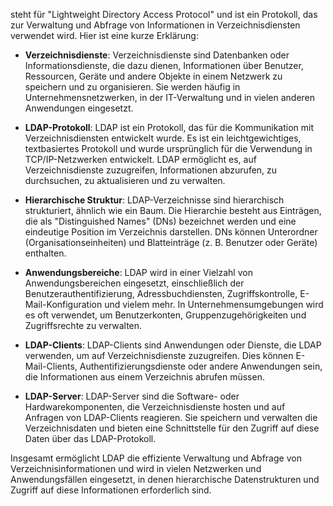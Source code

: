 steht für "Lightweight Directory Access Protocol" und ist ein Protokoll, das zur Verwaltung und Abfrage von Informationen in Verzeichnisdiensten verwendet wird. Hier ist eine kurze Erklärung:

- **Verzeichnisdienste**: Verzeichnisdienste sind Datenbanken oder Informationsdienste, die dazu dienen, Informationen über Benutzer, Ressourcen, Geräte und andere Objekte in einem Netzwerk zu speichern und zu organisieren. Sie werden häufig in Unternehmensnetzwerken, in der IT-Verwaltung und in vielen anderen Anwendungen eingesetzt.

- **LDAP-Protokoll**: LDAP ist ein Protokoll, das für die Kommunikation mit Verzeichnisdiensten entwickelt wurde. Es ist ein leichtgewichtiges, textbasiertes Protokoll und wurde ursprünglich für die Verwendung in TCP/IP-Netzwerken entwickelt. LDAP ermöglicht es, auf Verzeichnisdienste zuzugreifen, Informationen abzurufen, zu durchsuchen, zu aktualisieren und zu verwalten.

- **Hierarchische Struktur**: LDAP-Verzeichnisse sind hierarchisch strukturiert, ähnlich wie ein Baum. Die Hierarchie besteht aus Einträgen, die als "Distinguished Names" (DNs) bezeichnet werden und eine eindeutige Position im Verzeichnis darstellen. DNs können Unterordner (Organisationseinheiten) und Blatteinträge (z. B. Benutzer oder Geräte) enthalten.

- **Anwendungsbereiche**: LDAP wird in einer Vielzahl von Anwendungsbereichen eingesetzt, einschließlich der Benutzerauthentifizierung, Adressbuchdiensten, Zugriffskontrolle, E-Mail-Konfiguration und vielem mehr. In Unternehmensumgebungen wird es oft verwendet, um Benutzerkonten, Gruppenzugehörigkeiten und Zugriffsrechte zu verwalten.

- **LDAP-Clients**: LDAP-Clients sind Anwendungen oder Dienste, die LDAP verwenden, um auf Verzeichnisdienste zuzugreifen. Dies können E-Mail-Clients, Authentifizierungsdienste oder andere Anwendungen sein, die Informationen aus einem Verzeichnis abrufen müssen.

- **LDAP-Server**: LDAP-Server sind die Software- oder Hardwarekomponenten, die Verzeichnisdienste hosten und auf Anfragen von LDAP-Clients reagieren. Sie speichern und verwalten die Verzeichnisdaten und bieten eine Schnittstelle für den Zugriff auf diese Daten über das LDAP-Protokoll.

Insgesamt ermöglicht LDAP die effiziente Verwaltung und Abfrage von Verzeichnisinformationen und wird in vielen Netzwerken und Anwendungsfällen eingesetzt, in denen hierarchische Datenstrukturen und Zugriff auf diese Informationen erforderlich sind.